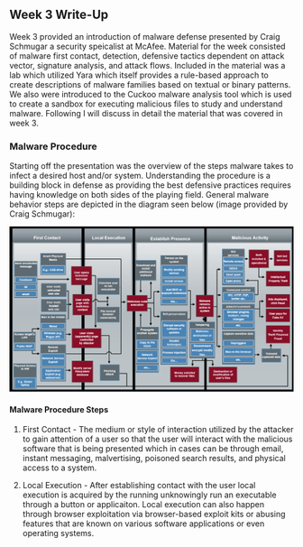 ## Week 3 Write-Up
Week 3 provided an introduction of malware defense presented by Craig Schmugar a security speicalist at McAfee. Material for the week consisted of malware first contact, detection, defensive tactics dependent on attack vector, signature analysis, and attack flows. Included in the material was a lab which utilized Yara which itself provides a rule-based approach to create descriptions of malware families based on textual or binary patterns. We also were introduced to the Cuckoo malware analysis tool which is used to create a sandbox for executing malicious files to study and understand malware. Following I will discuss in detail the material that was covered in week 3. 

### Malware Procedure 
Starting off the presentation was the overview of the steps malware takes to infect a desired host and/or system. Understanding the procedure is a building block in defense as providing the best defensive practices requires having knowledge on both sides of the playing field. General malware behavior steps are depicted in the diagram seen below (image provided by Craig Schmugar):

 <img src="MalwareProcedure.png" alt="" class="inline"/>

#### Malware Procedure Steps
1. First Contact - The medium or style of interaction utilized by the attacker to gain attention of a user so that the user will interact with the malicious software that is being presented which in cases can be through email, instant messaging, malvertising, poisoned search results, and physical access to a system. 

2. Local Execution - After establishing contact with the user local execution is acquired by the running unknowingly run an executable through a button or applicaiton. Local execution can also happen through browser exploitation via browser-based exploit kits or abusing features that are known on various software applications or even operating systems. 
